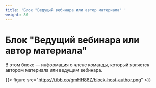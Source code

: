 ```yaml
---
title: 'Блок "Ведущий вебинара или автор материала" '
weight: 80
---
```

# Блок "Ведущий вебинара или автор материала"

В этом блоке — информация о члене команды, который является автором материала или ведущим вебинара. 

{{< figure src="https://i.ibb.co/gmHH88Z/block-host-author.png" >}}



